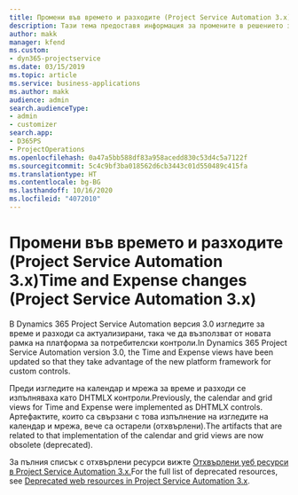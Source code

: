 ```yaml
---
title: Промени във времето и разходите (Project Service Automation 3.x)
description: Тази тема предоставя информация за промените в решението за времето и разходите.
author: makk
manager: kfend
ms.custom:
- dyn365-projectservice
ms.date: 03/15/2019
ms.topic: article
ms.service: business-applications
ms.author: makk
audience: admin
search.audienceType:
- admin
- customizer
search.app:
- D365PS
- ProjectOperations
ms.openlocfilehash: 0a47a5bb588df83a958acedd830c53d4c5a7122f
ms.sourcegitcommit: 5c4c9bf3ba018562d6cb3443c01d550489c415fa
ms.translationtype: HT
ms.contentlocale: bg-BG
ms.lasthandoff: 10/16/2020
ms.locfileid: "4072010"
---
```

# <a name="time-and-expense-changes-project-service-automation-3x"></a><span data-ttu-id="42467-103">Промени във времето и разходите (Project Service Automation 3.x)</span><span class="sxs-lookup"><span data-stu-id="42467-103">Time and Expense changes (Project Service Automation 3.x)</span></span>

<span data-ttu-id="42467-104">В Dynamics 365 Project Service Automation версия 3.0 изгледите за време и разходи са актуализирани, така че да възползват от новата рамка на платформа за потребителски контроли.</span><span class="sxs-lookup"><span data-stu-id="42467-104">In Dynamics 365 Project Service Automation version 3.0, the Time and Expense views have been updated so that they take advantage of the new platform framework for custom controls.</span></span>

<span data-ttu-id="42467-105">Преди изгледите на календар и мрежа за време и разходи се изпълняваха като DHTMLX контроли.</span><span class="sxs-lookup"><span data-stu-id="42467-105">Previously, the calendar and grid views for Time and Expense were implemented as DHTMLX controls.</span></span> <span data-ttu-id="42467-106">Артефактите, които са свързани с това изпълнение на изгледите на календар и мрежа, вече са остарели (отхвърлени).</span><span class="sxs-lookup"><span data-stu-id="42467-106">The artifacts that are related to that implementation of the calendar and grid views are now obsolete (deprecated).</span></span>

<span data-ttu-id="42467-107">За пълния списък с отхвърлени ресурси вижте [Отхвърлени уеб ресурси в Project Service Automation 3.x.](web-resources-deprecated-v3.x.md)</span><span class="sxs-lookup"><span data-stu-id="42467-107">For the full list of deprecated resources, see [Deprecated web resources in Project Service Automation 3.x](web-resources-deprecated-v3.x.md).</span></span>
